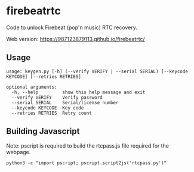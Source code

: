 # firebeatrtc
Code to unlock Firebeat (pop'n music) RTC recovery.

Web version: https://987123879113.github.io/firebeatrtc/

## Usage
```
usage: keygen.py [-h] (--verify VERIFY | --serial SERIAL) [--keycode KEYCODE] [--retries RETRIES]

optional arguments:
  -h, --help         show this help message and exit
  --verify VERIFY    Verify password
  --serial SERIAL    Serial/license number
  --keycode KEYCODE  Key code
  --retries RETRIES  Retry count
```

## Building Javascript
Note: pscript is required to build the rtcpass.js file required for the webpage.

```
python3 -c "import pscript; pscript.script2js('rtcpass.py')"
```
